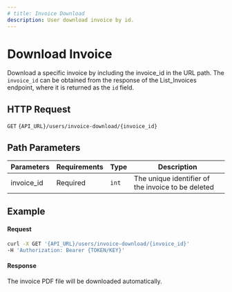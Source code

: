 ```yaml
---
# title: Invoice Download
description: User download invoice by id.
---
```


# Download Invoice

Download a specific invoice by including the invoice_id in the URL path. 
The `invoice_id` can be obtained from the response of the List_Invoices endpoint, where it is returned as the `id` field.

## HTTP Request

`GET` `{API_URL}/users/invoice-download/{invoice_id}`

## Path Parameters

| Parameters | Requirements | Type  | Description                                           |
|------------|--------------|-------|-------------------------------------------------------|
| invoice_id | Required     | `int` | The unique identifier of the invoice to be deleted    |

[comment]: <> (TODO: Include the "Response Attributes" section)


## Example

#### Request

```bash
curl -X GET '{API_URL}/users/invoice-download/{invoice_id}'
-H 'Authorization: Bearer {TOKEN/KEY}'
```

#### Response

The invoice PDF file will be downloaded automatically.